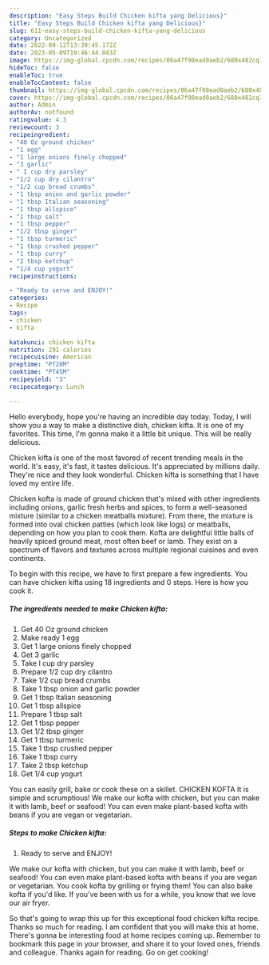 ```yaml
---
description: "Easy Steps Build Chicken kifta yang Delicious}"
title: "Easy Steps Build Chicken kifta yang Delicious}"
slug: 611-easy-steps-build-chicken-kifta-yang-delicious
category: Uncategorized
date: 2022-09-12T13:39:45.172Z
date: 2023-05-09T19:46:44.043Z
image: https://img-global.cpcdn.com/recipes/06a47f98ead0aeb2/680x482cq70/chicken-kifta-recipe-main-photo.jpg
hideToc: false
enableToc: true
enableTocContent: false
thumbnail: https://img-global.cpcdn.com/recipes/06a47f98ead0aeb2/680x482cq70/chicken-kifta-recipe-main-photo.jpg
cover: https://img-global.cpcdn.com/recipes/06a47f98ead0aeb2/680x482cq70/chicken-kifta-recipe-main-photo.jpg
author: Admin
authorAv: notfound
ratingvalue: 4.3
reviewcount: 3
recipeingredient:
- "40 Oz ground chicken"
- "1 egg"
- "1 large onions finely chopped"
- "3 garlic"
- " I cup dry parsley"
- "1/2 cup dry cilantro"
- "1/2 cup bread crumbs"
- "1 tbsp onion and garlic powder"
- "1 tbsp Italian seasoning"
- "1 tbsp allspice"
- "1 tbsp salt"
- "1 tbsp pepper"
- "1/2 tbsp ginger"
- "1 tbsp turmeric"
- "1 tbsp crushed pepper"
- "1 tbsp curry"
- "2 tbsp ketchup"
- "1/4 cup yogurt"
recipeinstructions:

- "Ready to serve and ENJOY!"
categories:
- Recipe
tags:
- chicken
- kifta

katakunci: chicken kifta 
nutrition: 291 calories
recipecuisine: American
preptime: "PT20M"
cooktime: "PT45M"
recipeyield: "3"
recipecategory: Lunch

---
```



Hello everybody, hope you're having an incredible day today. Today, I will show you a way to make a distinctive dish, chicken kifta. It is one of my favorites. This time, I'm gonna make it a little bit unique. This will be really delicious.

Chicken kifta is one of the most favored of recent trending meals in the world. It's easy, it's fast, it tastes delicious. It's appreciated by millions daily. They're nice and they look wonderful. Chicken kifta is something that I have loved my entire life.

Chicken kofta is made of ground chicken that&#39;s mixed with other ingredients including onions, garlic fresh herbs and spices, to form a well-seasoned mixture (similar to a chicken meatballs mixture). From there, the mixture is formed into oval chicken patties (which look like logs) or meatballs, depending on how you plan to cook them. Kofta are delightful little balls of heavily spiced ground meat, most often beef or lamb. They exist on a spectrum of flavors and textures across multiple regional cuisines and even continents.


To begin with this recipe, we have to first prepare a few ingredients. You can have chicken kifta using 18 ingredients and 0 steps. Here is how you cook it.

<!--inarticleads1-->

##### The ingredients needed to make Chicken kifta:

1. Get 40 Oz ground chicken
1. Make ready 1 egg
1. Get 1 large onions finely chopped
1. Get 3 garlic
1. Take  I cup dry parsley
1. Prepare 1/2 cup dry cilantro
1. Take 1/2 cup bread crumbs
1. Take 1 tbsp onion and garlic powder
1. Get 1 tbsp Italian seasoning
1. Get 1 tbsp allspice
1. Prepare 1 tbsp salt
1. Get 1 tbsp pepper
1. Get 1/2 tbsp ginger
1. Get 1 tbsp turmeric
1. Take 1 tbsp crushed pepper
1. Take 1 tbsp curry
1. Take 2 tbsp ketchup
1. Get 1/4 cup yogurt


You can easily grill, bake or cook these on a skillet. CHICKEN KOFTA It is simple and scrumptious! We make our kofta with chicken, but you can make it with lamb, beef or seafood! You can even make plant-based kofta with beans if you are vegan or vegetarian. 

<!--inarticleads2-->

##### Steps to make Chicken kifta:


1. Ready to serve and ENJOY!

We make our kofta with chicken, but you can make it with lamb, beef or seafood! You can even make plant-based kofta with beans if you are vegan or vegetarian. You cook kofta by grilling or frying them! You can also bake kofta if you&#39;d like. If you&#39;ve been with us for a while, you know that we love our air fryer. 

So that's going to wrap this up for this exceptional food chicken kifta recipe. Thanks so much for reading. I am confident that you will make this at home. There's gonna be interesting food at home recipes coming up. Remember to bookmark this page in your browser, and share it to your loved ones, friends and colleague. Thanks again for reading. Go on get cooking!
